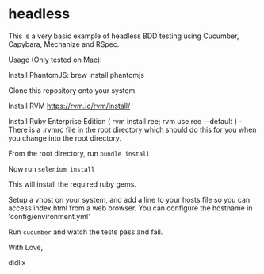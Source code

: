 headless
========

This is a very basic example of headless BDD testing using Cucumber, Capybara, Mechanize and RSpec.

Usage (Only tested on Mac):

Install PhantomJS: brew install phantomjs

Clone this repository onto your system

Install RVM https://rvm.io/rvm/install/

Install Ruby Enterprise Edition ( rvm install ree; rvm use ree --default ) - There is a .rvmrc file in the root directory which should do this for you when you change into the root directory.

From the root directory, run `bundle install`

Now run `selenium install`

This will install the required ruby gems.

Setup a vhost on your system, and add a line to your hosts file so you can access index.html from a web browser. You can configure the hostname in 'config/environment.yml'

Run `cucumber` and watch the tests pass and fail.


With Love,

didlix
